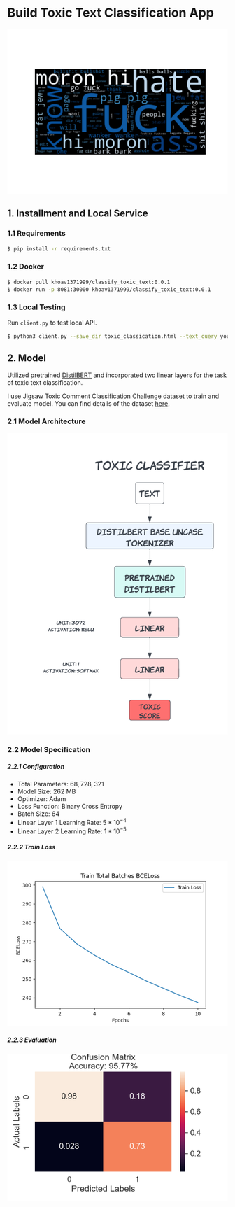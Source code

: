# Build Toxic Text Classification App
![image1](image/toxic_.png)
## 1. Installment and Local Service

### 1.1 Requirements

```bash
$ pip install -r requirements.txt

```


### 1.2 Docker

```bash
$ docker pull khoav1371999/classify_toxic_text:0.0.1 
$ docker run -p 8081:30000 khoav1371999/classify_toxic_text:0.0.1 

```
### 1.3 Local Testing

Run ```client.py``` to test local API.

```bash
$ python3 client.py --save_dir toxic_classication.html --text_query your_text
```

## 2. Model

Utilized pretrained [DistilBERT](https://huggingface.co/transformers/v3.0.2/model_doc/distilbert.html) and incorporated two linear layers for the task of toxic text classification.

I use Jigsaw Toxic Comment Classification Challenge dataset to train and evaluate model. You can find details of the dataset [here](https://www.kaggle.com/c/jigsaw-toxic-comment-classification-challenge/data).


### 2.1 Model Architecture

![image3](image/architecture.png)

### 2.2 Model Specification

##### 2.2.1 Configuration

- Total Parameters: $68,728,321$
- Model Size: $262$ MB
- Optimizer: Adam
- Loss Function: Binary Cross Entropy
- Batch Size: $64$
- Linear Layer 1 Learning Rate: $5*10^{-4}$
- Linear Layer 2 Learning Rate: $1*10^{-5}$

##### 2.2.2 Train Loss

![image4](image/train_loss.png)

##### 2.2.3 Evaluation

![image5](image/confusion_matrix00.png)
